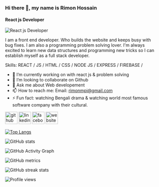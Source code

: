 ### Hi there 👋, my name is Rimon Hossain
#### React js Developer
![React js Developer](https://www.topsinfosolutions.com/wp-content/uploads/2020/07/mern-stack.png)

I am a front end developer. Who builds the website and keeps busy with bug fixes. I am also a programming problem solving lover. I'm always excited to learn new data structures and programming new tricks so I can establish myself as a full stack developer.

Skills:  REACT / JS / HTML / CSS / NODE JS / EXPRESS / FIREBASE / 

- 🔭 I’m currently working on with react js & problem solving 
- 👯 I’m looking to collaborate on Github 
- 💬 Ask me about Web developement 
- 📫 How to reach me: Email: rimonmpi@gmail.com 
- ⚡ Fun fact: watching Bengali drama & watching world most famous software company with their cultural. 


[<img src='https://cdn.jsdelivr.net/npm/simple-icons@3.0.1/icons/github.svg' alt='github' height='40'>](https://github.com/rimonhossain12)  [<img src='https://cdn.jsdelivr.net/npm/simple-icons@3.0.1/icons/linkedin.svg' alt='linkedin' height='40'>](https://www.linkedin.com/in/https://www.linkedin.com/in/rimon-hossain-9099451aa//)  [<img src='https://cdn.jsdelivr.net/npm/simple-icons@3.0.1/icons/facebook.svg' alt='facebook' height='40'>](https://www.facebook.com/ar.rimon.7731)  [<img src='https://cdn.jsdelivr.net/npm/simple-icons@3.0.1/icons/icloud.svg' alt='website' height='40'>](https://rimonhossain12.github.io/pratice_project/)  

[![Top Langs](https://github-readme-stats.vercel.app/api/top-langs/?username=rimonhossain12)](https://github.com/anuraghazra/github-readme-stats)

![GitHub stats](https://github-readme-stats.vercel.app/api?username=rimonhossain12&show_icons=true&count_private=true)  

![GitHub Activity Graph](https://activity-graph.herokuapp.com/graph?username=rimonhossain12)  

![GitHub metrics](https://metrics.lecoq.io/rimonhossain12)  

![GitHub streak stats](https://github-readme-streak-stats.herokuapp.com/?user=rimonhossain12)  

![Profile views](https://gpvc.arturio.dev/rimonhossain12)  
